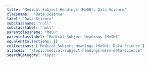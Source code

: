 ```yaml
--- 
 title: "Medical Subject Headings (MeSH): Data Science" 
 classname:  "Data_Science" 
 label: "Data Science" 
 subclassname: "null" 
 subclasslabel: "null" 
 parentclassname: "MeSH" 
 parentclasslabel: "Medical Subject Headings (MeSH)" 
 equalentCollections: [] 
 collections: ['Medical Subject Headings (MeSH): Data Science']
 aliases:  "/topic/medical-subject-headings-mesh-data-science"  
 searchCategory: "topic" 
---
```

